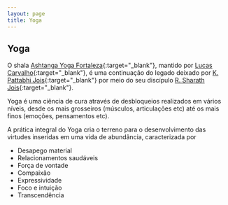 ```yaml
---
layout: page
title: Yoga
---
```

## Yoga
O shala [Ashtanga Yoga Fortaleza](https://www.facebook.com/ashtangayogafortaleza/){:target="_blank"}, mantido por [Lucas Carvalho](https://www.facebook.com/profile.php?id=100006901727112){:target="_blank"}, é uma continuação do legado deixado por [K. Pattabhi Jois](https://en.wikipedia.org/wiki/K._Pattabhi_Jois){:target="_blank"} por meio do seu discípulo [R. Sharath Jois](https://en.wikipedia.org/wiki/R._Sharath_Jois){:target="_blank"}.

Yoga é uma ciência de cura através de desbloqueios realizados em vários níveis, desde os mais grosseiros (músculos, articulações etc) até os mais finos (emoções, pensamentos etc).

A prática integral do Yoga cria o terreno para o desenvolvimento das virtudes inseridas em uma vida de abundância, caracterizada por
* Desapego material
* Relacionamentos saudáveis
* Força de vontade
* Compaixão
* Expressividade
* Foco e intuição
* Transcendência
